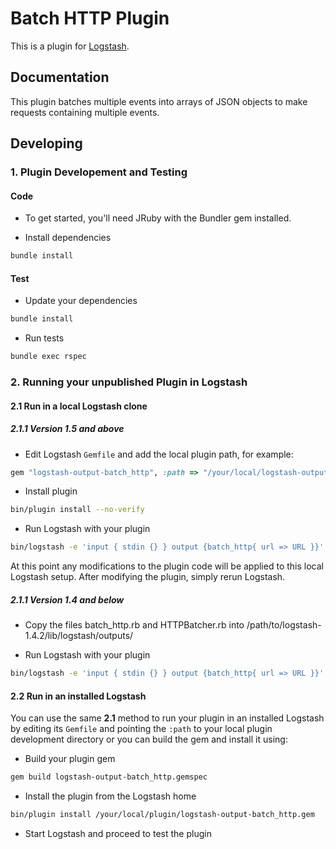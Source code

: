 # Batch HTTP Plugin

This is a plugin for [Logstash](https://github.com/elasticsearch/logstash).

## Documentation

This plugin batches multiple events into arrays of JSON objects to make requests containing multiple events.

## Developing

### 1. Plugin Developement and Testing

#### Code
- To get started, you'll need JRuby with the Bundler gem installed.

- Install dependencies
```sh
bundle install
```

#### Test

- Update your dependencies

```sh
bundle install
```

- Run tests

```sh
bundle exec rspec
```

### 2. Running your unpublished Plugin in Logstash

#### 2.1 Run in a local Logstash clone 

##### 2.1.1 Version 1.5 and above

- Edit Logstash `Gemfile` and add the local plugin path, for example:
```ruby
gem "logstash-output-batch_http", :path => "/your/local/logstash-output-batch_http"
```
- Install plugin
```sh
bin/plugin install --no-verify
```
- Run Logstash with your plugin
```sh
bin/logstash -e 'input { stdin {} } output {batch_http{ url => URL }}'
```
At this point any modifications to the plugin code will be applied to this local Logstash setup. After modifying the plugin, simply rerun Logstash.

##### 2.1.1 Version 1.4 and below

- Copy the files batch_http.rb and HTTPBatcher.rb into /path/to/logstash-1.4.2/lib/logstash/outputs/

- Run Logstash with your plugin
```sh
bin/logstash -e 'input { stdin {} } output {batch_http{ url => URL }}'
```

#### 2.2 Run in an installed Logstash

You can use the same **2.1** method to run your plugin in an installed Logstash by editing its `Gemfile` and pointing the `:path` to your local plugin development directory or you can build the gem and install it using:

- Build your plugin gem
```sh
gem build logstash-output-batch_http.gemspec
```
- Install the plugin from the Logstash home
```sh
bin/plugin install /your/local/plugin/logstash-output-batch_http.gem
```
- Start Logstash and proceed to test the plugin